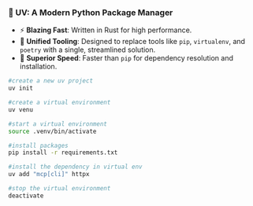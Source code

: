 ### 🌟 UV: A Modern Python Package Manager

- ⚡ **Blazing Fast**: Written in Rust for high performance.
- 🧰 **Unified Tooling**: Designed to replace tools like `pip`, `virtualenv`, and `poetry` with a single, streamlined solution.
- 🚀 **Superior Speed**: Faster than `pip` for dependency resolution and installation.

```bash
#create a new uv project
uv init

#create a virtual environment
uv venu

#start a virtual environment
source .venv/bin/activate

#install packages
pip install -r requirements.txt

#install the dependency in virtual env
uv add "mcp[cli]" httpx

#stop the virtual environment
deactivate
```
